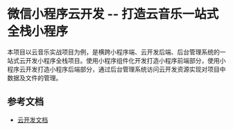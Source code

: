 # 微信小程序云开发 -- 打造云音乐一站式全栈小程序

本项目以云音乐实战项目为例，是横跨小程序端、云开发后端、后台管理系统的一站式云开发小程序全栈项目。使用小程序组件化开发打造小程序前端部分，使用小程序云开发打造小程序后端部分，通过后台管理系统访问云开发资源实现对项目中数据及文件的管理。

## 参考文档

- [云开发文档](https://developers.weixin.qq.com/miniprogram/dev/wxcloud/basis/getting-started.html)

